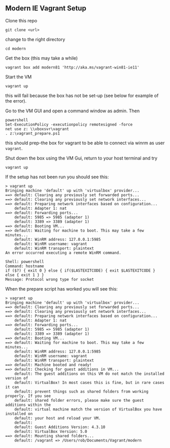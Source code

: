 
## Modern IE Vagrant Setup ##

Clone this repo

    git clone <url>

change to the right directory

    cd modern

Get the box  (this may take a while)

    vagrant box add modern81 'http://aka.ms/vagrant-win81-ie11'

Start the VM

    vagrant up

this will fail because the box has not be set-up (see below for example of the
error).

Go to the VM GUI and open a command window as admin. Then

    powershell
    Set-ExecutionPolicy -executionpolicy remotesigned -force
    net use z: \\vboxsvr\vagrant
    . z:\vagrant_prepare.ps1

this should prep-the box for vagrant to be able to connect via winrm as user
`vagrant`.

Shut down the box using the VM Gui, return to your host terminal and try

    vagrant up

If the setup has not been run you should see this:

```
> vagrant up
Bringing machine 'default' up with 'virtualbox' provider...
==> default: Clearing any previously set forwarded ports...
==> default: Clearing any previously set network interfaces...
==> default: Preparing network interfaces based on configuration...
    default: Adapter 1: nat
==> default: Forwarding ports...
    default: 5985 => 5985 (adapter 1)
    default: 3389 => 3389 (adapter 1)
==> default: Booting VM...
==> default: Waiting for machine to boot. This may take a few minutes...
    default: WinRM address: 127.0.0.1:5985
    default: WinRM username: vagrant
    default: WinRM transport: plaintext
An error occurred executing a remote WinRM command.

Shell: powershell
Command: hostname
if ($?) { exit 0 } else { if($LASTEXITCODE) { exit $LASTEXITCODE } else { exit 1 } }
Message: Protocol wrong type for socket
```

When the prepare script has worked you will see this:

```
> vagrant up
Bringing machine 'default' up with 'virtualbox' provider...
==> default: Clearing any previously set forwarded ports...
==> default: Clearing any previously set network interfaces...
==> default: Preparing network interfaces based on configuration...
    default: Adapter 1: nat
==> default: Forwarding ports...
    default: 5985 => 5985 (adapter 1)
    default: 3389 => 3389 (adapter 1)
==> default: Booting VM...
==> default: Waiting for machine to boot. This may take a few minutes...
    default: WinRM address: 127.0.0.1:5985
    default: WinRM username: vagrant
    default: WinRM transport: plaintext
==> default: Machine booted and ready!
==> default: Checking for guest additions in VM...
    default: The guest additions on this VM do not match the installed version of
    default: VirtualBox! In most cases this is fine, but in rare cases it can
    default: prevent things such as shared folders from working properly. If you see
    default: shared folder errors, please make sure the guest additions within the
    default: virtual machine match the version of VirtualBox you have installed on
    default: your host and reload your VM.
    default: 
    default: Guest Additions Version: 4.3.10
    default: VirtualBox Version: 5.0
==> default: Mounting shared folders...
    default: /vagrant => /Users/rob/Documents/Vagrant/modern

```
